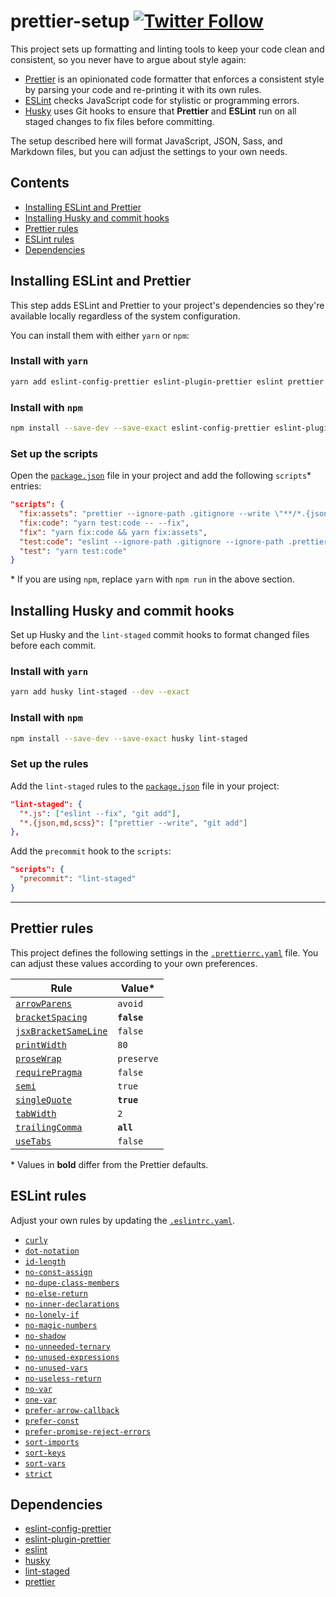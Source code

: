 # prettier-setup [![Twitter Follow](https://img.shields.io/twitter/follow/prettiercode.svg?style=social&label=Follow+Prettier)](https://twitter.com/PrettierCode)

This project sets up formatting and linting tools to keep your code clean and consistent, so you never have to argue about style again:

* [Prettier](https://prettier.io) is an opinionated code formatter that enforces a consistent style by parsing your code and re-printing it with its own rules.
* [ESLint](https://eslint.org) checks JavaScript code for stylistic or programming errors.
* [Husky](https://github.com/typicode/husky) uses Git hooks to ensure that **Prettier** and **ESLint** run on all staged changes to fix files before committing.

The setup described here will format JavaScript, JSON, Sass, and Markdown files, but you can adjust the settings to your own needs.

## Contents

* [Installing ESLint and Prettier](#installing-eslint-and-prettier)
* [Installing Husky and commit hooks](#installing-husky-and-commit-hooks)
* [Prettier rules](#prettier-rules)
* [ESLint rules](#eslint-rules)
* [Dependencies](#dependencies)

## Installing ESLint and Prettier

This step adds ESLint and Prettier to your project's dependencies so they're available locally regardless of the system configuration.

You can install them with either `yarn` or `npm`:

### Install with `yarn`

```bash
yarn add eslint-config-prettier eslint-plugin-prettier eslint prettier --dev --exact
```

### Install with `npm`

```bash
npm install --save-dev --save-exact eslint-config-prettier eslint-plugin-prettier eslint prettier
```

### Set up the scripts

Open the [`package.json`](/package.json) file in your project and add the following `scripts`\* entries:

```json
"scripts": {
  "fix:assets": "prettier --ignore-path .gitignore --write \"**/*.{json,md,scss}\"",
  "fix:code": "yarn test:code -- --fix",
  "fix": "yarn fix:code && yarn fix:assets",
  "test:code": "eslint --ignore-path .gitignore --ignore-path .prettierignore \"**/*.js\"",
  "test": "yarn test:code"
}
```

\* If you are using `npm`, replace `yarn` with `npm run` in the above section.

## Installing Husky and commit hooks

Set up Husky and the `lint-staged` commit hooks to format changed files before each commit.

### Install with `yarn`

```bash
yarn add husky lint-staged --dev --exact
```

### Install with `npm`

```bash
npm install --save-dev --save-exact husky lint-staged
```

### Set up the rules

Add the `lint-staged` rules to the [`package.json`](/package.json) file in your project:

```json
"lint-staged": {
  "*.js": ["eslint --fix", "git add"],
  "*.{json,md,scss}": ["prettier --write", "git add"]
},
```

Add the `precommit` hook to the `scripts`:

```json
"scripts": {
  "precommit": "lint-staged"
}
```

---

## Prettier rules

This project defines the following settings in the [`.prettierrc.yaml`](/.prettierrc.yaml) file. You can adjust these values according to your own preferences.

| Rule                                                                                 | Value\*     |
| ------------------------------------------------------------------------------------ | ----------- |
| [`arrowParens`](https://prettier.io/docs/en/options.html#arrow-function-parentheses) | `avoid`     |
| [`bracketSpacing`](https://prettier.io/docs/en/options.html#bracket-spacing)         | **`false`** |
| [`jsxBracketSameLine`](https://prettier.io/docs/en/options.html#jsx-brackets)        | `false`     |
| [`printWidth`](https://prettier.io/docs/en/options.html#print-width)                 | `80`        |
| [`proseWrap`](https://prettier.io/docs/en/options.html#prose-wrap)                   | `preserve`  |
| [`requirePragma`](https://prettier.io/docs/en/options.html#require-pragma)           | `false`     |
| [`semi`](https://prettier.io/docs/en/options.html#semicolons)                        | `true`      |
| [`singleQuote`](https://prettier.io/docs/en/options.html#quotes)                     | **`true`**  |
| [`tabWidth`](https://prettier.io/docs/en/options.html#tab-width)                     | `2`         |
| [`trailingComma`](https://prettier.io/docs/en/options.html#trailing-commas)          | **`all`**   |
| [`useTabs`](https://prettier.io/docs/en/options.html#tabs)                           | `false`     |

\* Values in **bold** differ from the Prettier defaults.

## ESLint rules

Adjust your own rules by updating the [`.eslintrc.yaml`](/.eslintrc.yaml).

* [`curly`](https://eslint.org/docs/rules/curly)
* [`dot-notation`](https://eslint.org/docs/rules/dot-notation)
* [`id-length`](https://eslint.org/docs/rules/id-length)
* [`no-const-assign`](https://eslint.org/docs/rules/no-const-assign)
* [`no-dupe-class-members`](https://eslint.org/docs/rules/no-dupe-class-members)
* [`no-else-return`](https://eslint.org/docs/rules/no-else-return)
* [`no-inner-declarations`](https://eslint.org/docs/rules/no-inner-declarations)
* [`no-lonely-if`](https://eslint.org/docs/rules/no-lonely-if)
* [`no-magic-numbers`](https://eslint.org/docs/rules/no-magic-numbers)
* [`no-shadow`](https://eslint.org/docs/rules/no-shadow)
* [`no-unneeded-ternary`](https://eslint.org/docs/rules/no-unneeded-ternary)
* [`no-unused-expressions`](https://eslint.org/docs/rules/no-unused-expressions)
* [`no-unused-vars`](https://eslint.org/docs/rules/no-unused-vars)
* [`no-useless-return`](https://eslint.org/docs/rules/no-useless-return)
* [`no-var`](https://eslint.org/docs/rules/no-var)
* [`one-var`](https://eslint.org/docs/rules/one-var)
* [`prefer-arrow-callback`](https://eslint.org/docs/rules/prefer-arrow-callback)
* [`prefer-const`](https://eslint.org/docs/rules/prefer-const)
* [`prefer-promise-reject-errors`](https://eslint.org/docs/rules/prefer-promise-reject-errors)
* [`sort-imports`](https://eslint.org/docs/rules/sort-imports)
* [`sort-keys`](https://eslint.org/docs/rules/sort-keys)
* [`sort-vars`](https://eslint.org/docs/rules/sort-vars)
* [`strict`](https://eslint.org/docs/rules/strict)

## Dependencies

* [eslint-config-prettier](https://github.com/prettier/eslint-config-prettier)
* [eslint-plugin-prettier](https://github.com/prettier/eslint-plugin-prettier)
* [eslint](https://github.com/eslint/eslint)
* [husky](https://github.com/typicode/husky)
* [lint-staged](https://github.com/okonet/lint-staged)
* [prettier](https://github.com/prettier/prettier)
